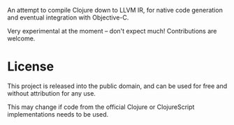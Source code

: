 An attempt to compile Clojure down to LLVM IR, for native code generation and eventual integration with Objective-C.

Very experimental at the moment – don't expect much! Contributions are welcome.

# License

This project is released into the public domain, and can be used for free and without attribution for any use.

This may change if code from the official Clojure or ClojureScript implementations needs to be used.
